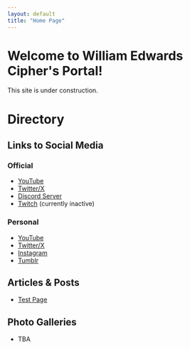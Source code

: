 ```yaml
---
layout: default
title: "Home Page"
---
```


# Welcome to William Edwards Cipher's Portal!

This site is under construction.

# Directory

## Links to Social Media

### Official

* [YouTube](https://youtube.com/@TheEdwardsCipher)
* [Twitter/X](https://x.com/YeEdwardsCipher)
* [Discord Server](https://discord.gg/9eeMxgU5Gq)
* [Twitch](https://www.twitch.tv/theedwardscipher) (currently inactive)

### Personal

* [YouTube](https://youtube.com/@YeOtherCipher)
* [Twitter/X](https://x.com/YeOtherCiphbruh)
* [Instagram](https://www.instagram.com/theedwardscipher/)
* [Tumblr](https://www.tumblr.com/theedwardsciphbruh)

## Articles & Posts

* [Test Page](./Content/TestingMaterials/test.html)

## Photo Galleries

* TBA